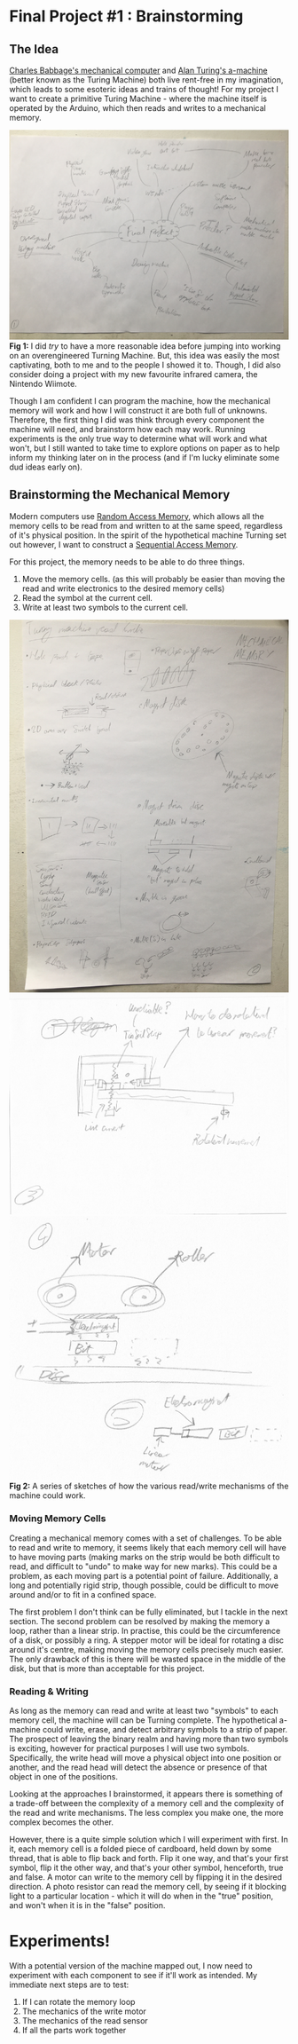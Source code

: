 # Final Project #1 : Brainstorming


## The Idea
[Charles Babbage's mechanical computer](https://en.wikipedia.org/wiki/Charles_Babbage) and [Alan Turing's a-machine](https://en.wikipedia.org/wiki/Turing_machine) (better known as the Turing Machine) both live rent-free in my imagination, which leads to some esoteric ideas and trains of thought! For my project I want to create a primitive Turing Machine - where the machine itself is operated by the Arduino, which then reads and writes to a mechanical memory.

![A mind map of project ideas that I brainstormed](projects-brainstorm.jpg)
**Fig 1:** I did _try_ to have a more reasonable idea before jumping into working on an overengineered Turning Machine. But, this idea was easily the most captivating, both to me and to the people I showed it to. Though, I did also consider doing a project with my new favourite infrared camera, the Nintendo Wiimote.

Though I am confident I can program the machine, how the mechanical memory will work and how I will construct it are both full of unknowns. Therefore, the first thing I did was think through every component the machine will need, and brainstorm how each may work. Running experiments is the only true way to determine what will work and what won't, but I still wanted to take time to explore options on paper as to help inform my thinking later on in the process (and if I'm lucky eliminate some dud ideas early on).


## Brainstorming the Mechanical Memory
Modern computers use [Random Access Memory](https://en.wikipedia.org/wiki/Random-access_memory), which allows all the memory cells to be read from and written to at the same speed, regardless of it's physical position. In the spirit of the hypothetical machine Turning set out however, I want to construct a [Sequential Access Memory](https://en.wikipedia.org/wiki/Sequential_access_memory).

For this project, the memory needs to be able to do three things.
1. Move the memory cells. (as this will probably be easier than moving the read and write electronics to the desired memory cells)
2. Read the symbol at the current cell.
3. Write at least two symbols to the current cell.

![A series of sketches brainstorming how the mechanical memory may work.](memory-brainstorm-01.jpg)
![A sketch of a potential motor based read and write head.](memory-brainstorm-02.jpg)
![A sketch of a potential magnet based read and write head.](memory-brainstorm-03.jpg)
**Fig 2:** A series of sketches of how the various read/write mechanisms of the machine could work.


### Moving Memory Cells
Creating a mechanical memory comes with a set of challenges. To be able to read and write to memory, it seems likely that each memory cell will have to have moving parts (making marks on the strip would be both difficult to read, and difficult to "undo" to make way for new marks). This could be a problem, as each moving part is a potential point of failure. Additionally, a long and potentially rigid strip, though possible, could be difficult to move around and/or to fit in a confined space.

The first problem I don't think can be fully eliminated, but I tackle in the next section. The second problem can be resolved by making the memory a loop, rather than a linear strip. In practise, this could be the circumference of a disk, or possibly a ring. A stepper motor will be ideal for rotating a disc around it's centre, making moving the memory cells precisely much easier. The only drawback of this is there will be wasted space in the middle of the disk, but that is more than acceptable for this project.


### Reading & Writing
As long as the memory can read and write at least two "symbols" to each memory cell, the machine will can be Turning complete. The hypothetical a-machine could write, erase, and detect arbitrary symbols to a strip of paper. The prospect of leaving the binary realm and having more than two symbols is exciting, however for practical purposes I will use two symbols. Specifically, the write head will move a physical object into one position or another, and the read head will detect the absence or presence of that object in one of the positions.

Looking at the approaches I brainstormed, it appears there is something of a trade-off between the complexity of a memory cell and the complexity of the read and write mechanisms. The less complex you make one, the more complex becomes the other.

However, there is a quite simple solution which I will experiment with first. In it, each memory cell is a folded piece of cardboard, held down by some thread, that is able to flip back and forth. Flip it one way, and that's your first symbol, flip it the other way, and that's your other symbol, henceforth, true and false. A motor can write to the memory cell by flipping it in the desired direction. A photo resistor can read the memory cell, by seeing if it blocking light to a particular location - which it will do when in the "true" position, and won't when it is in the "false" position.


# Experiments!
With a potential version of the machine mapped out, I now need to experiment with each component to see if it'll work as intended. My immediate next steps are to test:

1. If I can rotate the memory loop
2. The mechanics of the write motor
3. The mechanics of the read sensor
4. If all the parts work together
